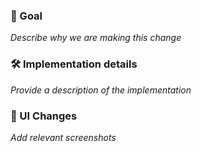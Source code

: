 ### 🎯 Goal

_Describe why we are making this change_

### 🛠 Implementation details

_Provide a description of the implementation_

### 🎨 UI Changes

_Add relevant screenshots_
